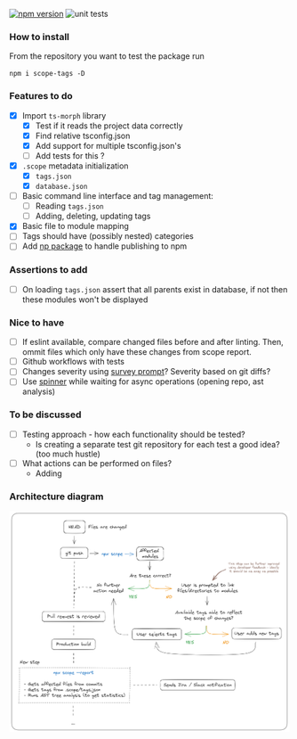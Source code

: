 [![npm version](https://badge.fury.io/js/scope-tags.svg)](https://badge.fury.io/js/scope-tags)
![unit tests](https://github.com/matiduda/scope-tags/actions/workflows/run-unit-tests.yml/badge.svg)

### How to install

From the repository you want to test the package run

```
npm i scope-tags -D
```

### Features to do

- [x] Import `ts-morph` library
    - [x] Test if it reads the project data correctly
    - [x] Find relative tsconfig.json
    - [x] Add support for multiple tsconfig.json's
    - [ ] Add tests for this ?
- [x] `.scope` metadata initialization
    - [x] `tags.json`
    - [x] `database.json`
- [ ] Basic command line interface and tag management:
    - [ ] Reading `tags.json`
    - [ ] Adding, deleting, updating tags
- [x] Basic file to module mapping
- [ ] Tags should have (possibly nested) categories
- [ ] Add [np package](https://www.npmjs.com/package/np) to handle publishing to npm

### Assertions to add

- [ ] On loading `tags.json` assert that all parents exist in database, if not then these modules won't be displayed

### Nice to have

- [ ] If eslint available, compare changed files before and after linting. Then, ommit files which only have these changes from scope report.
- [ ] Github workflows with tests
- [ ] Changes severity using [survey prompt](https://github.com/enquirer/enquirer#scale-prompt)? Severity based on git diffs?
- [ ] Use [spinner](https://www.npmjs.com/package/ora) while waiting for async operations (opening repo, ast analysis)

### To be discussed

- [ ] Testing approach - how each functionality should be tested?
    - Is creating a separate test git repository for each test a good idea? (too much hustle)
- [ ] What actions can be performed on files?
    - Adding 
### Architecture diagram

![Alt text](img/architecture.png)